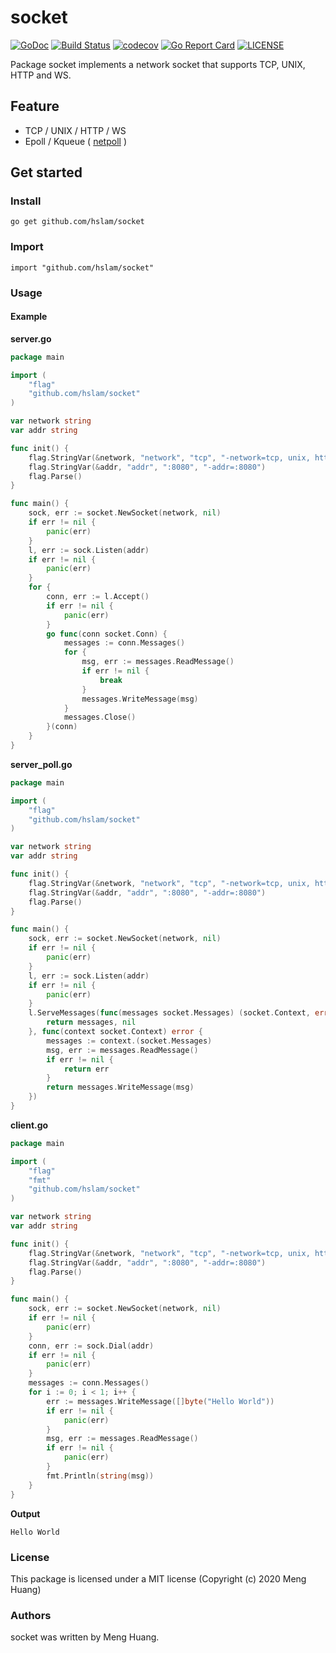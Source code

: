 # socket
[![GoDoc](https://godoc.org/github.com/hslam/socket?status.svg)](https://godoc.org/github.com/hslam/socket)
[![Build Status](https://travis-ci.org/hslam/socket.svg?branch=master)](https://travis-ci.org/hslam/socket)
[![codecov](https://codecov.io/gh/hslam/socket/branch/master/graph/badge.svg)](https://codecov.io/gh/hslam/socket)
[![Go Report Card](https://goreportcard.com/badge/github.com/hslam/socket?v=7e100)](https://goreportcard.com/report/github.com/hslam/socket)
[![LICENSE](https://img.shields.io/github/license/hslam/socket.svg?style=flat-square)](https://github.com/hslam/socket/blob/master/LICENSE)

Package socket implements a network socket that supports TCP, UNIX, HTTP and WS.

## Feature
* TCP / UNIX / HTTP / WS
* Epoll / Kqueue ( [netpoll](https://github.com/hslam/netpoll "netpoll") )

## Get started

### Install
```
go get github.com/hslam/socket
```
### Import
```
import "github.com/hslam/socket"
```
### Usage
#### Example

**server.go**
```go
package main

import (
	"flag"
	"github.com/hslam/socket"
)

var network string
var addr string

func init() {
	flag.StringVar(&network, "network", "tcp", "-network=tcp, unix, http or ws")
	flag.StringVar(&addr, "addr", ":8080", "-addr=:8080")
	flag.Parse()
}

func main() {
	sock, err := socket.NewSocket(network, nil)
	if err != nil {
		panic(err)
	}
	l, err := sock.Listen(addr)
	if err != nil {
		panic(err)
	}
	for {
		conn, err := l.Accept()
		if err != nil {
			panic(err)
		}
		go func(conn socket.Conn) {
			messages := conn.Messages()
			for {
				msg, err := messages.ReadMessage()
				if err != nil {
					break
				}
				messages.WriteMessage(msg)
			}
			messages.Close()
		}(conn)
	}
}
```

**server_poll.go**
```go
package main

import (
	"flag"
	"github.com/hslam/socket"
)

var network string
var addr string

func init() {
	flag.StringVar(&network, "network", "tcp", "-network=tcp, unix, http or ws")
	flag.StringVar(&addr, "addr", ":8080", "-addr=:8080")
	flag.Parse()
}

func main() {
	sock, err := socket.NewSocket(network, nil)
	if err != nil {
		panic(err)
	}
	l, err := sock.Listen(addr)
	if err != nil {
		panic(err)
	}
	l.ServeMessages(func(messages socket.Messages) (socket.Context, error) {
		return messages, nil
	}, func(context socket.Context) error {
		messages := context.(socket.Messages)
		msg, err := messages.ReadMessage()
		if err != nil {
			return err
		}
		return messages.WriteMessage(msg)
	})
}
```

**client.go**
```go
package main

import (
	"flag"
	"fmt"
	"github.com/hslam/socket"
)

var network string
var addr string

func init() {
	flag.StringVar(&network, "network", "tcp", "-network=tcp, unix, http or ws")
	flag.StringVar(&addr, "addr", ":8080", "-addr=:8080")
	flag.Parse()
}

func main() {
	sock, err := socket.NewSocket(network, nil)
	if err != nil {
		panic(err)
	}
	conn, err := sock.Dial(addr)
	if err != nil {
		panic(err)
	}
	messages := conn.Messages()
	for i := 0; i < 1; i++ {
		err := messages.WriteMessage([]byte("Hello World"))
		if err != nil {
			panic(err)
		}
		msg, err := messages.ReadMessage()
		if err != nil {
			panic(err)
		}
		fmt.Println(string(msg))
	}
}
```

**Output**
```
Hello World
```


### License
This package is licensed under a MIT license (Copyright (c) 2020 Meng Huang)


### Authors
socket was written by Meng Huang.

